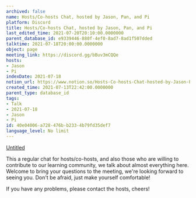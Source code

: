 ```yaml
---
archived: false
name: Hosts/Co-hosts Chat, hosted by Jason, Pan, and Pi
platform: Discord
title: Hosts/Co-hosts Chat, hosted by Jason, Pan, and Pi
last_edited_time: 2021-07-20T20:10:00.0000000
parent_database_id: e9339446-880f-4ef0-8ad7-8ad1f507dded
talktime: 2021-07-18T20:00:00.0000000
object: page
meeting_link: https://discord.gg/bBuv3mCQQe
hosts:
- Jason
- Pi
indexDate: 2021-07-18
notion_url: https://www.notion.so/Hosts-Co-hosts-Chat-hosted-by-Jason-Pan-and-Pi-40e04006a728476bb2334b79fd35def7
created_time: 2021-07-13T22:42:00.0000000
parent_type: database_id
tags:
- Talk
- 2021-07-18
- Jason
- Pi
id: 40e04006-a728-476b-b233-4b79fd35def7
language_level: No limit
---
```




[Untitled](https://www.notion.so/d637a27eb33f44cbb92a56c3359cc567)   



This a regular chat for hosts/co-hosts, and also those who are willing to contribute to our learning community, we talk about almost everything here. Welcome to bring your questions to the meeting, we're looking forward to seeing you. Don't be afraid, just make yourself comfortable!

If you have any problems, please contact the hosts, cheers!



